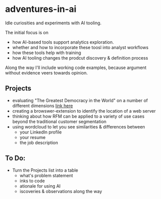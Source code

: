 # adventures-in-ai
Idle curiosities and experiments with AI tooling.

The initial focus is on
* how AI-based tools support analytics exploration.
* whether and how to incorporate these toosl into analyst workflows
* how these tools help with training
* how AI tooling changes the prodcut discovery & definition process

Along the way I'll include working code examples, because argument without evidence veers towards opinion.

## Projects
* evaluating "The Greatest Democracy in the World" on a number of different dimensions [link here](greatest-democracy/README.md)
* creating a browswer-extension to identify the location of a web server
* thinking about how RFM can be applied to a variety of use cases beyond the traditional customer segmentation
* using wordcloud to let you see similarities & differences between
    * your LinkedIn profile
    * your resume
    * the job description

## To Do:

* Turn the Projects list into a table
    * what's problem statement
    * inks to code
    * ationale for using AI
    * iscoveries & observations along the way


